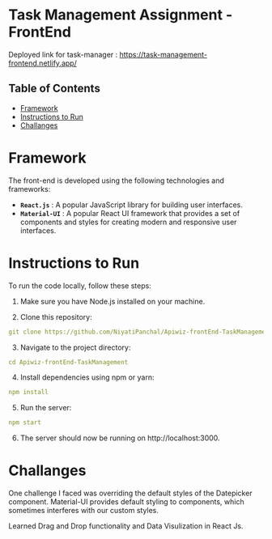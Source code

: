 # Task Management Assignment - FrontEnd

Deployed link for task-manager : https://task-management-frontend.netlify.app/

## Table of Contents

<!--ts-->

- [Framework](#framework)
- [Instructions to Run](#instructions-to-run)
- [Challanges](#challanges)
<!--te-->

# Framework

The front-end is developed using the following technologies and frameworks:

- **`React.js`** : A popular JavaScript library for building user interfaces.
- **`Material-UI`** : A popular React UI framework that provides a set of components and styles for creating modern and responsive user interfaces.

# Instructions to Run

To run the code locally, follow these steps:

1. Make sure you have Node.js installed on your machine.

2. Clone this repository:

```yml
git clone https://github.com/NiyatiPanchal/Apiwiz-frontEnd-TaskManagement.git
```

3. Navigate to the project directory:

```yml
cd Apiwiz-frontEnd-TaskManagement
```

4. Install dependencies using npm or yarn:

```yml
npm install
```

5. Run the server:

```yml
npm start
```

6. The server should now be running on http://localhost:3000.

# Challanges

One challenge I faced was overriding the default styles of the Datepicker component. Material-UI provides default styling to components, which sometimes interferes with our custom styles.

Learned Drag and Drop functionality and Data Visulization in React Js.
